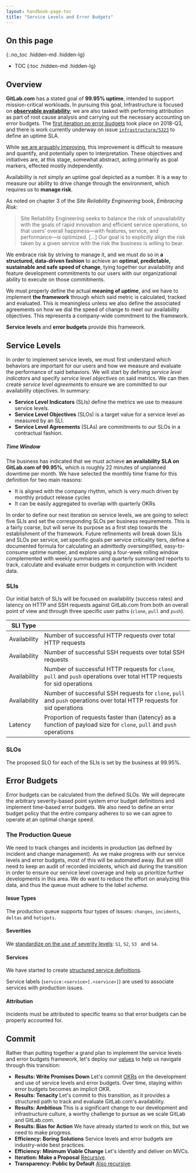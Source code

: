 ```yaml
---
layout: handbook-page-toc
title: "Service Levels and Error Budgets"
---
```


## On this page
{:.no_toc .hidden-md .hidden-lg}

- TOC
{:toc .hidden-md .hidden-lg}
## Overview

**GitLab.com** has a stated goal of **99.95% uptime**, intended to support mission-critical workloads. In pursuing this goal, Infrastructure is focused on [**observable availability**](/handbook/engineering/infrastructure/blueprint/2018-q4/); we are also tasked with performing attribution as part of root cause analysis and carrying out the necessary accounting on error budgets. The [first iteration on error budgets](/handbook/engineering/#error-budgets) took place on 2018-Q3, and there is work currently underway on issue [`infrastructure/5323`](https://gitlab.com/gitlab-com/gl-infra/infrastructure/issues/5323) to define an uptime SLA.

While [we are arguably improving](/blog/2018/10/11/gitlab-com-stability-post-gcp-migration/), this improvement is difficult to measure and quantify, and potentially open to interpretation. These objectives and initiatives are, at this stage, somewhat abstract, acting primarily as goal markers, effected mostly independently. 

Availability is not simply an uptime goal depicted as a number. It is a way to measure our ability to drive change through the environment, which requires us to **manage risk**.

As noted on chapter 3 of the *Site Reliability Engineering* book, *Embracing Risk*:

> Site Reliability Engineering seeks to balance the risk of unavailability with the goals of rapid innovation and efficient service operations, so that users’ overall happiness—with features, service, and performance—is optimized. [...] Our goal is to explicitly align the risk taken by a given service with the risk the business is willing to bear.

We embrace risk by striving to manage it, and we must do so in **a structured, data-driven fashion** to achieve an **optimal, predictable, sustainable and safe speed of change**, tying together our availability and feature development  commitments to our users with our organizational ability to execute on those commitments.

We must properly define the actual **meaning of *uptime***, and we have to implement **the framework** through which said metric is calculated, tracked and evaluated. This is meaningless unless we also define the associated agreements on how we dial the speed of change to meet our availability objectives. This represents a company-wide commitment to the framework.

**Service levels** and **error budgets** provide this framework.

## Service Levels

In order to implement service levels, we must first understand which behaviors are important for our users and how we measure and evaluate the performance of said behaviors. We will start by defining *service level indicators* and specify *service level objectives* on said metrics. We can then create *service level agreements* to ensure we are committed to our availability objectives. In summary:

- **Service Level Indicators** (SLIs) define the metrics we use to measure service levels.
- **Service Level Objectives** (SLOs) is a target value for a service level as measured by an SLI.
- **Service Level Agreements** (SLAs) are commitments to our SLOs in a contractual fashion.

##### Time Window

The business has indicated that we must achieve **an availability SLA on GitLab.com of 99.95%**, which is roughly 22 minutes of unplanned downtime per month. We have selected the monthly time frame for this definition for two main reasons:

- It is aligned with the company rhythm, which is very much driven by monthly product release cycles
- It can be easily aggregated to overlap with quarterly OKRs

In order to define our next iteration on service levels, we are going to select five SLIs and set the corresponding SLOs per business requirements. This is a fairly coarse, but will serve its purpose as a first step towards the establishment of the framework. Future refinements will break down SLIs and SLOs per service, set specific goals per service criticality tiers, define a documented formula for calculating an admittedly oversimplified, easy-to-consume uptime number, and explore using a four-week rolling window complemented with weekly summaries and quarterly summarized reports to track, calculate and evaluate error budgets in conjunction with incident data.

### SLIs

Our initial batch of SLIs will be focused on availability (success rates) and latency on HTTP and SSH requests against GitLab.com from both an overall point of view and through three specific user paths  (`clone`, `pull` and `push`).

| SLI Type     |                                                              |
| ------------ | ------------------------------------------------------------ |
| Availability | Number of successful HTTP requests over total HTTP requests  |
| Availability | Number of successful SSH requests over total SSH requests    |
| Availability | Number of successful HTTP requests for `clone`, `pull` and `push` operations over total HTTP requests for sid operations |
| Availability | Number of successful SSH requests for `clone`, `pull` and `push` operations over total HTTP requests for sid operations |
| Latency      | Proportion of requests faster than {latency} as a function of payload size for `clone`, `pull` and `push` operations |

### SLOs

The proposed SLO for each of the SLIs is set by the business at 99.95%.

## Error Budgets

Error budgets can be calculated from the defined SLOs. We will deprecate the arbitrary severity-based point system error budget definitions and implement time-based error budgets. We also need to define an error budget policy that the entire company adheres to so we can agree to operate at an optimal change speed.

### The Production Queue

We need to track changes and incidents in production (as defined by incident and change management). As we make progress with our service levels and error budgets, most of this will be automated away. But we still need to keep an audit of recorded incidents, which aid during the transition in order to ensure our service level coverage and help us prioritize further developments in this area. We do want to reduce the effort on analyzing this data, and thus the queue must adhere to the *label schema*.

#### Issue Types

The production queue supports four types of issues: `changes`, `incidents`, `deltas` and `hotspots`.

#### Severities

We [standardize on the use of severity levels](https://gitlab.com/gitlab-org/gitlab-ce/blob/master/doc/development/contributing/issue_workflow.md#severity-labels): `S1`, `S2`, `S3 ` and `S4`.

#### Services

We have started to create [structured service definitions](https://gitlab.com/gitlab-com/runbooks/tree/master/services).

Service labels (`service:<service>[.<service>]`) are used to associate services with production issues.

#### Attribution

Incidents must be attributed to specific teams so that error budgets can be properly accounted for.

## Commit

Rather than putting together a grand plan to implement the service levels and error budgets framework, let's deploy our [values](/handbook/values/) to help us navigate through this transition:

* **Results: Write Promises Down** Let's commit [OKRs](/company/okrs/) on the development and use of service levels and error budgets. Over time, staying within error budgets becomes an implicit OKR.
* **Results: Tenacity** Let's commit to this transition, as it provides a structured path to track and evaluate GitLab.com's availability.
* **Results: Ambitious** This is a significant change to our development and infrastructure culture, a worthy challenge to pursue as we scale GitLab and GitLab.com.
* **Results: Bias for Action** We have already started to work on this, but we need to make progress.
* **Efficiency: Boring Solutions** Service levels and error budgets are industry-wide best practices.
* **Efficiency: Minimum Viable Change** Let's identify and deliver on MVCs.
* **Iteration: Make a Proposal** [Recursive](./).
* **Transparency: Public by Default** [Also recursive](./).




